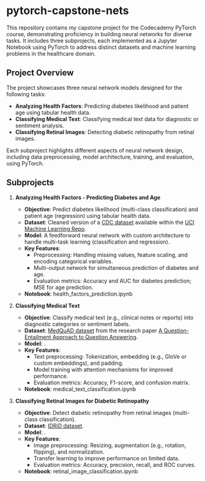 # pytorch-capstone-nets
This repository contains my capstone project for the Codecademy PyTorch course, demonstrating proficiency in building neural networks for diverse tasks. It includes three subprojects, each implemented as a Jupyter Notebook using PyTorch to address distinct datasets and machine learning problems in the healthcare domain.
## Project Overview
The project showcases three neural network models designed for the following tasks:
 - **Analyzing Health Factors**: Predicting diabetes likelihood and patient age using tabular health data.
 - **Classifying Medical Text**: Classifying medical text data for diagnostic or sentiment analysis.
 - **Classifying Retinal Images**: Detecting diabetic retinopathy from retinal images.

Each subproject highlights different aspects of neural network design, including data preprocessing, model architecture, training, and evaluation, using PyTorch.

## Subprojects
  1. **Analyzing Health Factors - Predicting Diabetes and Age**
     - **Objective**: Predict diabetes likelihood (multi-class classification) and patient age (regression) using tabular health data.
     - **Dataset**: Сleaned version of a [CDC dataset](https://www.kaggle.com/datasets/cdc/behavioral-risk-factor-surveillance-system) available within the [UCI Machine Learning Repo](https://archive.ics.uci.edu/dataset/891/cdc+diabetes+health+indicators).
     - **Model**: A feedforward neural network with custom architecture to handle multi-task learning (classification and regression).
     - **Key Features**:
        - Preprocessing: Handling missing values, feature scaling, and encoding categorical variables.
        - Multi-output network for simultaneous prediction of diabetes and age.
        - Evaluation metrics: Accuracy and AUC for diabetes prediction; MSE for age prediction.
     - **Notebook**: health_factors_prediction.ipynb
  2. **Classifying Medical Text**
     - **Objective**: Classify medical text (e.g., clinical notes or reports) into diagnostic categories or sentiment labels.
     - **Dataset**: [MedQuAD dataset](https://github.com/abachaa/MedQuAD/tree/master) from the research paper [A Question-Entailment Approach to Question Answering](https://arxiv.org/pdf/1901.08079).
     - **Model**: .
     - **Key Features**:
        - Text preprocessing: Tokenization, embedding (e.g., GloVe or custom embeddings), and padding.
        - Model training with attention mechanisms for improved performance.
        - Evaluation metrics: Accuracy, F1-score, and confusion matrix.
     - **Notebook**: medical_text_classification.ipynb

  3. **Classifying Retinal Images for Diabetic Retinopathy**
     - **Objective**: Detect diabetic retinopathy from retinal images (multi-class classification).
     - **Dataset**: [IDRiD dataset](https://idrid.grand-challenge.org/Data/).
     - **Model**: .
     - **Key Features**:
        - Image preprocessing: Resizing, augmentation (e.g., rotation, flipping), and normalization.
        - Transfer learning to improve performance on limited data.
        - Evaluation metrics: Accuracy, precision, recall, and ROC curves.
     - **Notebook**: retinal_image_classification.ipynb


